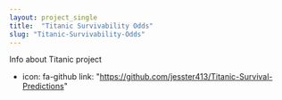 ```yaml
---
layout: project_single
title:  "Titanic Survivability Odds"
slug: "Titanic-Survivability-Odds"
---
```

Info about Titanic project

- icon: fa-github
  link: "https://github.com/jesster413/Titanic-Survival-Predictions"
